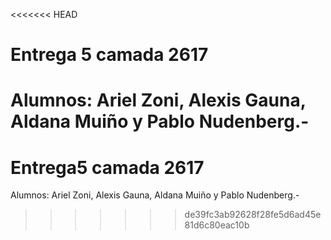 <<<<<<< HEAD
# Entrega 5 camada 2617
Alumnos: Ariel Zoni, Alexis Gauna, Aldana Muiño y Pablo Nudenberg.-
=======
# Entrega5 camada 2617
Alumnos: Ariel Zoni, Alexis Gauna, Aldana Muiño y Pablo Nudenberg.-
>>>>>>> de39fc3ab92628f28fe5d6ad45e81d6c80eac10b
